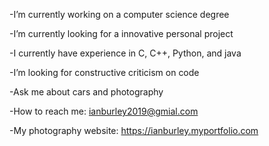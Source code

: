 -I’m currently working on a computer science degree

-I’m currently looking for a innovative personal project

-I currently have experience in C, C++, Python, and java

-I’m looking for constructive criticism on code

-Ask me about cars and photography

-How to reach me: ianburley2019@gmial.com

-My photography website: https://ianburley.myportfolio.com


<!--
**IanBurley/IanBurley** is a ✨ _special_ ✨ repository because its `README.md` (this file) appears on your GitHub profile.

Here are some ideas to get you started:

- 🔭 I’m currently working on ...
- 🌱 I’m currently learning ...
- 👯 I’m looking to collaborate on ...
- 🤔 I’m looking for help with ...
- 💬 Ask me about ...
- 📫 How to reach me: ...
- 😄 Pronouns: ...
- ⚡ Fun fact: ...
-->
